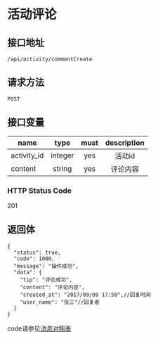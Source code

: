 # 活动评论

## 接口地址

`/api/activity/commentCreate`

## 请求方法

```POST ```

## 接口变量

| name     | type     | must     | description |
|----------|:--------:|:--------:|:--------:|
| activity_id  | integer   | yes      | 活动id   |
| content  | string   | yes      |  评论内容 |

### HTTP Status Code

201

## 返回体

```json5
{
  "status": true,
  "code": 1000,
  "message": "操作成功",
  "data": {
    "tip": "评论成功",
    "content": "评论内容",
    "created_at": "2017/09/09 17:50",//回复时间
    "user_name": "张三"//回复者
  }
}
``` 

code请参见[消息对照表](消息对照表.md)
